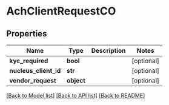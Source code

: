 # AchClientRequestCO

## Properties
Name | Type | Description | Notes
------------ | ------------- | ------------- | -------------
**kyc_required** | **bool** |  | [optional] 
**nucleus_client_id** | **str** |  | [optional] 
**vendor_request** | **object** |  | [optional] 

[[Back to Model list]](../README.md#documentation-for-models) [[Back to API list]](../README.md#documentation-for-api-endpoints) [[Back to README]](../README.md)


